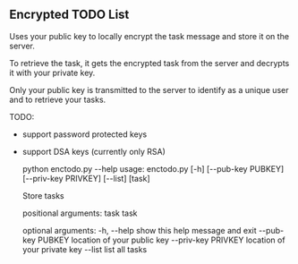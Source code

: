 ## Encrypted TODO List

Uses your public key to locally encrypt the task message and store it on the server.

To retrieve the task, it gets the encrypted task from the server and decrypts it 
with your private key. 

Only your public key is transmitted to the server to identify as a unique user
and to retrieve your tasks.

TODO:
- support password protected keys
- support DSA keys (currently only RSA)


    python enctodo.py --help
    usage: enctodo.py [-h] [--pub-key PUBKEY] [--priv-key PRIVKEY] [--list] [task]

    Store tasks

    positional arguments:
      task                task
    
    optional arguments:
      -h, --help          show this help message and exit
      --pub-key PUBKEY    location of your public key
      --priv-key PRIVKEY  location of your private key
      --list              list all tasks
    
